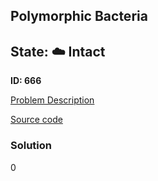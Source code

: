 ## Polymorphic Bacteria

## State: :cloud: **Intact**

**ID: 666**

[Problem Description](https://projecteuler.net/problem=666)

[Source code](main.cpp)

### Solution
0